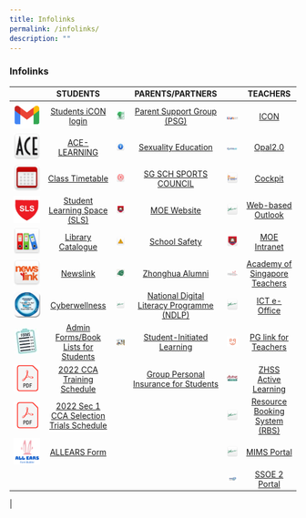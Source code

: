 ```yaml
---
title: Infolinks
permalink: /infolinks/
description: ""
---
```

### **Infolinks**




|  | STUDENTS |  | PARENTS/PARTNERS |  | TEACHERS |
|---|:---:|---|:---:|---|:---:|
| ![](/images/Gmail.png)| [Students iCON login](https://workspace.google.com/dashboard) | ![](/images/p1.bmp) | [Parent Support Group (PSG)](https://staging.d1ph2u5puaqsvh.amplifyapp.com/about-us/psg/) | ![](/images/t1.gif) | [ICON](https://icon.moe.edu.sg/) |
| ![](/images/s2.png) | [ACE-LEARNING](https://www.ace-learning.com/) | ![](/images/p2.png) | [Sexuality Education](https://staging.d1ph2u5puaqsvh.amplifyapp.com/sex-edu/) | ![](/images/t2.jpg) | [Opal2.0](https://www.opal2.moe.edu.sg/app/learner) |
| ![](/images/s3.png) | [Class Timetable](https://staging.d1ph2u5puaqsvh.amplifyapp.com/announcements/class-timetable-for-202/) | ![](/images/p3.png) | [SG SCH SPORTS COUNCIL](https://nsg.moe.edu.sg/sssc) | ![](/images/t3.png) | [Cockpit](https://schoolcockpit.moe.gov.sg/)  |
| ![](/images/s4.jpg) | [Student Learning Space (SLS)](https://vle.learning.moe.edu.sg/) | ![](/images/p4.png) | [MOE Website](https://www.moe.gov.sg/) | ![](/images/t4.png) | [Web-based Outlook](https://schools.gov.sg/) |
| ![](/images/s5.png) | [Library Catalogue](https://schoolibrary.moe.edu.sg/zhonghuasec) | ![](/images/p5.png) | [School Safety](https://intranet.moe.gov.sg/schoolsafety/)  | ![](/images/t5.png) | [MOE Intranet](https://intranet.moe.gov.sg/)  |
| ![](/images/s6.png) | [Newslink](https://www.newslink.sg/user/Login.action?login=&amp;loginKey=vyTVq8L4j1coT5p9N6ZOau2kD%2FHuyVB0EnG7V35h6ZQ%3D%0D%0A) | ![](/images/p6.jpg) | [Zhonghua Alumni](https://zhonghua-alumni.org.sg/) | ![](/images/t6.jpg) | [Academy of Singapore Teachers](https://academyofsingaporeteachers.moe.edu.sg/) |
| ![](/images/s7.png) | [Cyberwellness](https://www.csa.gov.sg/gosafeonline/) | ![](/images/p7.png) | [National Digital Literacy Programme (NDLP)](https://sites.google.com/moe.edu.sg/zhssndlp) | ![](/images/t7.png) | [ICT e-Office](https://sites.google.com/moe.edu.sg/zhssictoffice/home) |
| ![](/images/s8.jpeg) | [Admin Forms/Book Lists for Students](https://staging.d1ph2u5puaqsvh.amplifyapp.com/announcements/admin-forms-Book-Lists-for-students/) | ![](/images/p8.jpg) | [Student-Initiated Learning](https://sites.google.com/moe.edu.sg/zhsssil) | ![](/images/t8.jpg) | [PG link for Teachers](https://pg.moe.edu.sg/) |
| ![](/images/PDF.png) | [2022 CCA Training Schedule](/files/2022%20cca%20schedule.pdf) |  | [Group Personal Insurance for Students](https://www.income.com.sg/group-insurance-for-schools-and-moe-personnel/group-personal-accident-for-students) | ![](/images/t9.jpg) | [ZHSS Active Learning](https://sites.google.com/moe.edu.sg/zhssactive/home) |
| ![](/images/PDF.png) | [2022 Sec 1 CCA Selection Trials Schedule](/files/cca%20trials.pdf) |  |  | ![](/images/t10.png) | [Resource Booking System (RBS)](https://rbs.avero-tech.com/) |
| ![](/images/AllEars.png) | [ALLEARS Form](https://forms.moe.edu.sg/) |  |  | ![](/images/t11.png) | [MIMS Portal](https://portal.mims.moe.gov.sg/) |
|  |     |  |     | ![](/images/t12.jpg) | [SSOE 2 Portal](https://adfs.schools.moe.edu.sg/adfs/ls/?SAMLRequest=jVJbT8IwFP4rS9%2FZpVxt2BKEGElQF5g%2B%2BFa6M2jStbOnm%2FrvHQMDPkB8Pf1u53ydIi8Vrdisdnu9ho8a0HlfpdLIji8xqa1mhqNEpnkJyJxgm9nTilE%2FZJU1zgijiDdDBOuk0XOjsS7BbsA2UsDrehWTvXMVsiBANED90oAPee3jLtC8qfgO%2FNwQb9FaS80PGmcGzwv0UeyNUXhJPMwDhQHxHowV0MWPScEVAvGWi5hsnudCjIfjkE76UPRHvMi3k0EhxpPBoKBiANBvgZhyRNnAmYpYw1Kj49rFhIaU9sK7Hh1lIWV0yKKRH0b0nXjpafF7qXOpd7evtD2CkD1mWdpLXzZZJ9DIHOxzi%2F7ngd7AYnecVpMk064f1gW2l5XdzsJ%2FeyLJNdNpcCl9MqrYIelykRolxbc3U8p8zi1w16Z3toauiJK76%2B6RH3UTmfeKDspqjRUIWUjISZCcbP%2F%2BxeQH&amp;RelayState=https%3A%2F%2Fssoe2.moe.edu.sg%2Fnavpage.do) |
|